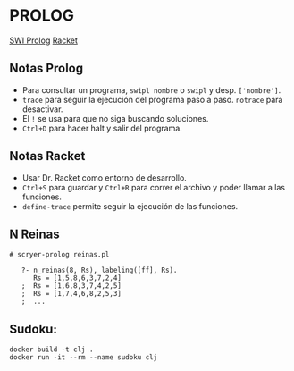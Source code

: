 # PROLOG

[SWI Prolog](https://www.swi-prolog.org/)
[Racket](https://racket-lang.org/)

## Notas Prolog
* Para consultar un programa, `swipl nombre` o `swipl` y desp. `['nombre']`.
* `trace` para seguir la ejecución del programa paso a paso. `notrace` para desactivar.
* El `!` se usa para que no siga buscando soluciones.
* `Ctrl+D` para hacer halt y salir del programa.

## Notas Racket
* Usar Dr. Racket como entorno de desarrollo.
* `Ctrl+S` para guardar y `Ctrl+R` para correr el archivo y poder llamar a las funciones.
* `define-trace` permite seguir la ejecución de las funciones.


## N Reinas

```
# scryer-prolog reinas.pl
   
   ?- n_reinas(8, Rs), labeling([ff], Rs).
      Rs = [1,5,8,6,3,7,2,4]
   ;  Rs = [1,6,8,3,7,4,2,5]
   ;  Rs = [1,7,4,6,8,2,5,3]
   ;  ...
```
## Sudoku:

```
docker build -t clj .
docker run -it --rm --name sudoku clj
```
